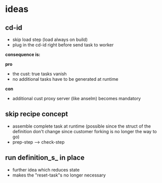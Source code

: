 
# ideas 

## cd-id

* skip load step (load always on build)
* plug in the cd-id right before send task to worker

**consequence is:**

**pro**

* the cust: true tasks vanish
* no additional tasks have to be generated at runtime

**con**

* additional cust proxy server (like anselm) becomes mandatory

## skip recipe concept

* assemble complete task at runtime (possible since the
struct of the definition don't change since
customer forking is no longer the way to go)
* prep-step --> check-step

## run definition_s_ in place

* further idea which reduces state
* makes the "reset-task"s no longer necessary
